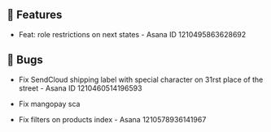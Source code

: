 ## 🚀 Features

- Feat: role restrictions on next states - Asana ID 1210495863628692


## 🐛 Bugs

- Fix SendCloud shipping label with special character on 31rst place of the street - Asana ID 1210460514196593

- Fix mangopay sca

- Fix filters on products index - Asana 1210578936141967